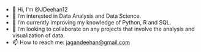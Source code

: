 - 👋 Hi, I’m @JDeehan12
- 👀 I’m interested in Data Analysis and Data Science.
- 🌱 I’m currently improving my knowledge of Python, R and SQL.
- 💞️ I’m looking to collaborate on any projects that involve the analysis and visualization of data.
- 📫 How to reach me: jagandeehan@gmail.com

<!---
JDeehan12/JDeehan12 is a ✨ special ✨ repository because its `README.md` (this file) appears on your GitHub profile.
You can click the Preview link to take a look at your changes.
--->
